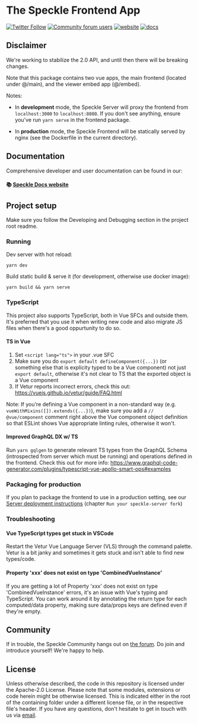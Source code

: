 # The Speckle Frontend App

[![Twitter Follow](https://img.shields.io/twitter/follow/SpeckleSystems?style=social)](https://twitter.com/SpeckleSystems) [![Community forum users](https://img.shields.io/discourse/users?server=https%3A%2F%2Fspeckle.community&style=flat-square&logo=discourse&logoColor=white)](https://speckle.community) [![website](https://img.shields.io/badge/https://-speckle.systems-royalblue?style=flat-square)](https://speckle.systems) [![docs](https://img.shields.io/badge/docs-speckle.guide-orange?style=flat-square&logo=read-the-docs&logoColor=white)](https://speckle.guide/dev/)

## Disclaimer

We're working to stabilize the 2.0 API, and until then there will be breaking changes.

Note that this package contains two vue apps, the main frontend (located under @/main), and the viewer embed app (@/embed).

Notes:

- In **development** mode, the Speckle Server will proxy the frontend from `localhost:3000` to `localhost:8080`. If you don't see anything, ensure you've run `yarn serve` in the frontend package.

- In **production** mode, the Speckle Frontend will be statically served by nginx (see the Dockerfile in the current directory).

## Documentation

Comprehensive developer and user documentation can be found in our:

#### 📚 [Speckle Docs website](https://speckle.guide/dev/)

## Project setup

Make sure you follow the Developing and Debugging section in the project root readme.

### Running

Dev server with hot reload:

```
yarn dev
```

Build static build & serve it (for development, otherwise use docker image):

```
yarn build && yarn serve
```

### TypeScript

This project also supports TypeScript, both in Vue SFCs and outside them. It's preferred that you use it when writing new code and also migrate JS files when there's a good oppurtunity to do so.

#### TS in Vue

1. Set `<script lang="ts">` in your .vue SFC
1. Make sure you do `export default defineComponent({...})` (or something else that is explicity typed to be a Vue component) not just `export default`, otherwise it's not clear to TS that the exported object is a Vue component
1. If Vetur reports incorrect errors, check this out: https://vuejs.github.io/vetur/guide/FAQ.html

Note: If you're defining a Vue component in a non-standard way (e.g. `vueWithMixins([]).extends({...})`), make sure you add a `// @vue/component` comment right above the Vue component object definition so that ESLint shows Vue appropriate linting rules, otherwise it won't.

#### Improved GraphQL DX w/ TS

Run `yarn gqlgen` to generate relevant TS types from the GraphQL Schema (introspected from server which must be running) and operations defined in the frontend. Check this out for more info: https://www.graphql-code-generator.com/plugins/typescript-vue-apollo-smart-ops#examples

### Packaging for production

If you plan to package the frontend to use in a production setting, see our [Server deployment instructions](https://speckle.guide/dev/server-setup.html) (chapter `Run your speckle-server fork`)

### Troubleshooting

#### Vue TypeScript types get stuck in VSCode

Restart the Vetur Vue Language Server (VLS) through the command palette. Vetur is a bit janky and sometimes it gets stuck and isn't able to find new types/code.

#### Property 'xxx' does not exist on type 'CombinedVueInstance'

If you are getting a lot of Property 'xxx' does not exist on type 'CombinedVueInstance' errors, it's an issue with Vue's typing and TypeScript. You can work around it by annotating the return type for each computed/data property, making sure data/props keys are defined even if they're empty.

## Community

If in trouble, the Speckle Community hangs out on [the forum](https://speckle.community). Do join and introduce yourself! We're happy to help.

## License

Unless otherwise described, the code in this repository is licensed under the Apache-2.0 License. Please note that some modules, extensions or code herein might be otherwise licensed. This is indicated either in the root of the containing folder under a different license file, or in the respective file's header. If you have any questions, don't hesitate to get in touch with us via [email](mailto:hello@speckle.systems).
